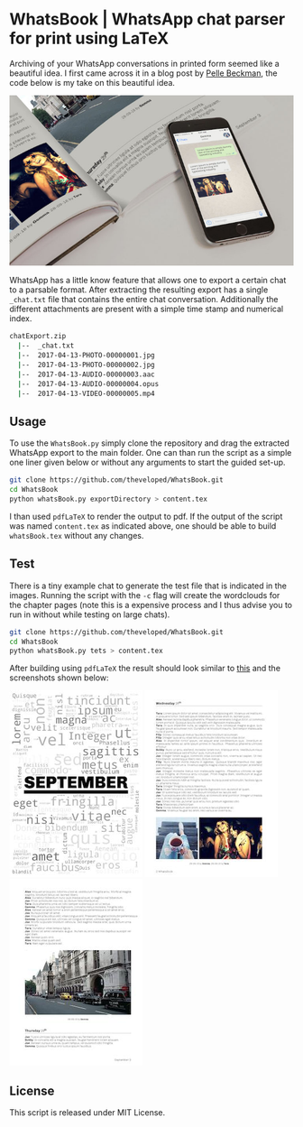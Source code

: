 # WhatsBook | WhatsApp chat parser for print using LaTeX

Archiving of your WhatsApp conversations in printed form seemed like a beautiful idea. I first came across it in a blog post by [Pelle Beckman](https://medium.com/@pbeck/whatsapp-books-a-hacker-s-guide-edbb397e0bee), the code below is my take on this beautiful idea.

![WhatsBook a photo book styled chat archive](./assets/photoBook.jpg "WhatsBook a photo book styled chat archive")

WhatsApp has a little know feature that allows one to export a certain chat to a parsable format. After extracting the resulting export has a single `_chat.txt` file that contains the entire chat conversation. Additionally the different attachments are present with a simple time stamp and numerical index.

```sh
chatExport.zip
  |--  _chat.txt
  |--  2017-04-13-PHOTO-00000001.jpg
  |--  2017-04-13-PHOTO-00000002.jpg
  |--  2017-04-13-AUDIO-00000003.aac
  |--  2017-04-13-AUDIO-00000004.opus
  |--  2017-04-13-VIDEO-00000005.mp4
```

## Usage

To use the `WhatsBook.py` simply clone the repository and drag the extracted WhatsApp export to the main folder. One can than run the script as a simple one liner given below or without any arguments to start the guided set-up.

```sh
git clone https://github.com/theveloped/WhatsBook.git
cd WhatsBook
python whatsBook.py exportDirectory > content.tex
```

I than used `pdfLaTeX` to render the output to pdf. If the output of the script was named `content.tex` as indicated above, one should be able to build `whatsBook.tex` without any changes.

## Test

There is a tiny example chat to generate the test file that is indicated in the images. Running the script with the `-c` flag will create the wordclouds for the chapter pages (note this is a expensive process and I thus advise you to run in without while testing on large chats).

```sh
git clone https://github.com/theveloped/WhatsBook.git
cd WhatsBook
python whatsBook.py tets > content.tex
```

After building using `pdfLaTeX` the result should look similar to [this](./test/test.pdf) and the screenshots shown below:

![Page 1](./assets/september.jpg "Page 1") ![Page 2](./assets/page1.jpg "Page 2") ![Page 3](./assets/page2.jpg "Page 3")

## License

This script is released under MIT License.
